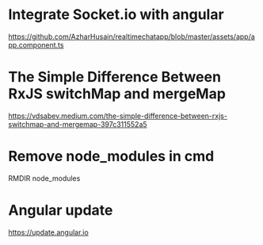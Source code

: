 # Integrate Socket.io with angular

https://github.com/AzharHusain/realtimechatapp/blob/master/assets/app/app.component.ts

# The Simple Difference Between RxJS switchMap and mergeMap
https://vdsabev.medium.com/the-simple-difference-between-rxjs-switchmap-and-mergemap-397c311552a5

# Remove node_modules in cmd
RMDIR node_modules

# Angular update
https://update.angular.io